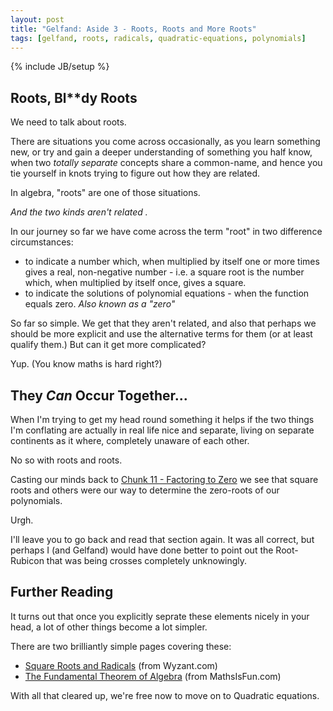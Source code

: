 ```yaml
---
layout: post
title: "Gelfand: Aside 3 - Roots, Roots and More Roots"
tags: [gelfand, roots, radicals, quadratic-equations, polynomials]
---
```

{% include JB/setup %}

## Roots, Bl**dy Roots
We need to talk about roots.  

There are situations you come across occasionally, as you learn something new, or try and gain a deeper understanding of something you half know, when two _totally separate_ concepts share a common-name, and hence you tie yourself in knots trying to figure out how they are related.

In algebra, "roots" are one of those situations.

_And the two kinds aren't related ._

In our journey so far we have come across the term "root" in two difference circumstances:

 * to indicate a number which, when multiplied by itself one or more times gives a real, non-negative number  - i.e. a square root is the number which, when multiplied by itself once, gives a square.  
 * to indicate the solutions of polynomial equations - when the function equals zero. _Also known as a "zero"_
 
So far so simple.  We get that they aren't related, and also that perhaps we should be more explicit and use the alternative terms for them (or at least qualify them.) But can it get more complicated?

Yup. (You know maths is hard right?)

## They _Can_ Occur Together...
When I'm trying to get my head round something it helps if the two things I'm conflating are actually in real life nice and separate, living on separate continents as it where, completely unaware of each other.

No so with roots and roots.

Casting our minds back to [Chunk 11 - Factoring to Zero](https://andrewharmellaw.github.io/2017/01/20/gelfands-algebra-chunk-11-factoring-to-zero) we see that square roots and others were our way to determine the zero-roots of our polynomials. 

Urgh.

I'll leave you to go back and read that section again.  It was all correct, but perhaps I (and Gelfand) would have done better to point out the Root-Rubicon that was being crosses completely unknowingly.

## Further Reading
It turns out that once you explicitly seprate these elements nicely in your head, a lot of other things become a lot simpler.

There are two brilliantly simple pages covering these:

 * [Square Roots and Radicals](https://www.wyzant.com/resources/lessons/math/algebra/square_roots_and_radicals) (from Wyzant.com)
 * [The Fundamental Theorem of Algebra](https://www.mathsisfun.com/algebra/fundamental-theorem-algebra.html) (from MathsIsFun.com)

With all that cleared up, we're free now to move on to Quadratic equations.
